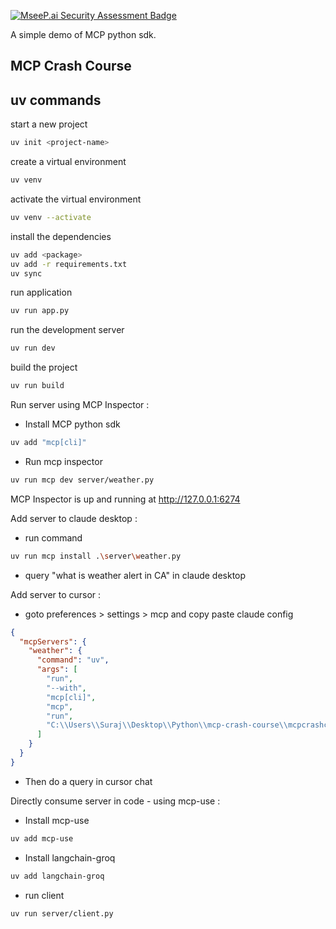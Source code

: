 [![MseeP.ai Security Assessment Badge](https://mseep.net/pr/suryanshp1-mcpcrashcourse-badge.png)](https://mseep.ai/app/suryanshp1-mcpcrashcourse)

A simple demo of MCP python sdk.

## MCP Crash Course


## uv commands

start a new project
```bash
uv init <project-name>
```

create a virtual environment
```bash
uv venv
```

activate the virtual environment
```bash
uv venv --activate
```

install the dependencies
```bash
uv add <package>
uv add -r requirements.txt
uv sync
```

run application
```bash
uv run app.py
```

run the development server
```bash
uv run dev
```

build the project
```bash
uv run build
```

Run server using MCP Inspector :

- Install MCP python sdk

```bash
uv add "mcp[cli]"
```

- Run mcp inspector

```bash
uv run mcp dev server/weather.py
```

MCP Inspector is up and running at http://127.0.0.1:6274

Add server to claude desktop :

- run command
```bash
uv run mcp install .\server\weather.py
```
- query "what is weather alert in CA" in claude desktop

Add server to cursor :

- goto preferences > settings > mcp and copy paste claude config
```json
{
  "mcpServers": {
    "weather": {
      "command": "uv",
      "args": [
        "run",
        "--with",
        "mcp[cli]",
        "mcp",
        "run",
        "C:\\Users\\Suraj\\Desktop\\Python\\mcp-crash-course\\mcpcrashcourse\\server\\weather.py"
      ]
    }
  }
}
```
- Then do a query in cursor chat


Directly consume server in code - using mcp-use :

- Install mcp-use

```bash
uv add mcp-use
```

- Install langchain-groq

```bash
uv add langchain-groq
```

- run client

```bash
uv run server/client.py
```